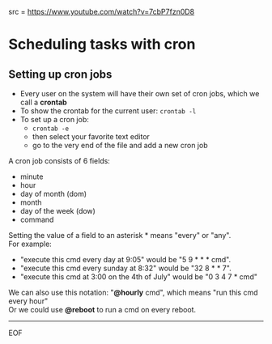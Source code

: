 src = https://www.youtube.com/watch?v=7cbP7fzn0D8

# Scheduling tasks with cron

## Setting up cron jobs

- Every user on the system will have their own set of cron jobs, which we call a **crontab**
- To show the crontab for the current user: `crontab -l`
- To set up a cron job:
  - `crontab -e`
  - then select your favorite text editor
  - go to the very end of the file and add a new cron job

A cron job consists of 6 fields:
- minute
- hour
- day of month (dom)
- month
- day of the week (dow)
- command

Setting the value of a field to an asterisk * means "every" or "any".  
For example:  
- "execute this cmd every day at 9:05" would be "5 9 * * * cmd".
- "execute this cmd every sunday at 8:32" would be "32 8 * * 7".
- "execute this cmd at 3:00 on the 4th of July" would be "0 3 4 7 * cmd" 

We can also use this notation: "**@hourly** cmd", which means "run this cmd every hour"  
Or we could use **@reboot** to run a cmd on every reboot.

---
EOF
